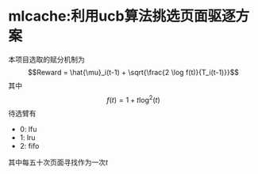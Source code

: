 # mlcache:利用ucb算法挑选页面驱逐方案
本项目选取的赋分机制为
$$Reward = \hat{\mu}_i(t-1) + \sqrt{\frac{2 \log f(t)}{T_i(t-1)}}$$
其中$$f(t) = 1 + t \log^2(t)$$
待选臂有

+ 0: lfu
+ 1: lru
+ 2: fifo

其中每五十次页面寻找作为一次$t$ 

